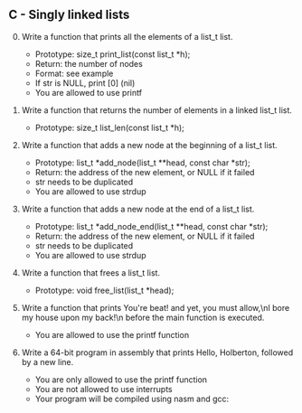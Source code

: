 ## C - Singly linked lists

0. Write a function that prints all the elements of a list_t list.

   * Prototype: size_t print_list(const list_t *h);
   * Return: the number of nodes
   * Format: see example
   * If str is NULL, print [0] (nil)
   * You are allowed to use printf

1. Write a function that returns the number of elements in a linked list_t list.

   * Prototype: size_t list_len(const list_t *h);

2. Write a function that adds a new node at the beginning of a list_t list.

   * Prototype: list_t *add_node(list_t **head, const char *str);
   * Return: the address of the new element, or NULL if it failed
   * str needs to be duplicated
   * You are allowed to use strdup

3. Write a function that adds a new node at the end of a list_t list.

   * Prototype: list_t *add_node_end(list_t **head, const char *str);
   * Return: the address of the new element, or NULL if it failed
   * str needs to be duplicated
   * You are allowed to use strdup

4. Write a function that frees a list_t list.

   * Prototype: void free_list(list_t *head);

5. Write a function that prints You're beat! and yet, you must allow,\nI bore my house upon my back!\n before the main function is executed.

   * You are allowed to use the printf function

6. Write a 64-bit program in assembly that prints Hello, Holberton, followed by a new line.

   * You are only allowed to use the printf function
   * You are not allowed to use interrupts
   * Your program will be compiled using nasm and gcc:
